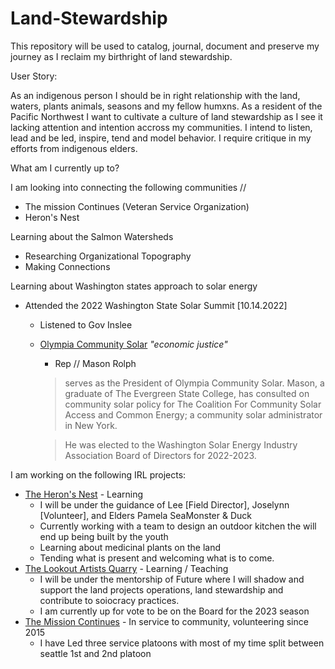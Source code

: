 # Land-Stewardship
This repository will be used to catalog, journal, document and preserve my journey as I reclaim my birthright of land stewardship.

User Story:

As an indigenous person I should be in right relationship with the land, waters, plants animals, seasons and my fellow humxns. 
As a resident of the Pacific Northwest I want to cultivate a culture of land stewardship as I see it lacking attention and intention accross my communities.
I intend to listen, lead and be led, inspire, tend and model behavior.
I require critique in my efforts from indigenous elders.

What am I currently up to?

I am looking into connecting the following communities // 
- The mission Continues (Veteran Service Organization)
- Heron's Nest

Learning about the Salmon Watersheds
- Researching Organizational Topography 
- Making Connections

Learning about Washington states approach to solar energy 
- Attended the 2022 Washington State Solar Summit [10.14.2022]
    - Listened to Gov Inslee
    - [Olympia Community Solar](https://olysol.org/our-team/) *"economic justice"*
      - Rep // Mason Rolph
      > serves as the President of Olympia Community Solar. Mason, a graduate of The Evergreen State College, has consulted on community solar policy for The Coalition For Community Solar Access and Common Energy; a community solar administrator in New York.
      
      > He was elected to the Washington Solar Energy Industry Association Board of Directors for 2022-2023. 
    

I am working on the following IRL projects:
- [The Heron's Nest](https://www.theheronsnest.org/) - Learning
    - I will be under the guidance of Lee [Field Director], Joselynn [Volunteer], and Elders Pamela SeaMonster & Duck
    - Currently working with a team to design an outdoor kitchen the will end up being built by the youth
    - Learning about medicinal plants on the land
    - Tending what is present and welcoming what is to come.
- [The Lookout Artists Quarry](https://lookoutarts.com/about/) - Learning / Teaching
    - I will be under the mentorship of Future where I will shadow and support the land projects operations, land stewardship and contribute to soiocracy practices.
    - I am currently up for vote to be on the Board for the 2023 season
- [The Mission Continues](http://www.missioncontinues.org/service-platoon/Seattle/) - In service to community, volunteering since 2015
    - I have Led three service platoons with most of my time split between seattle 1st and 2nd platoon

